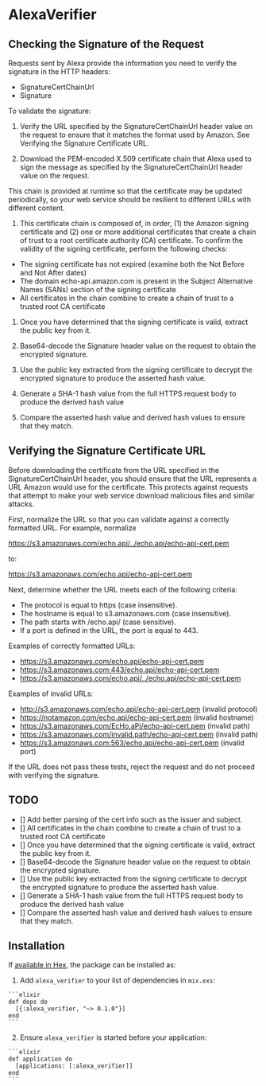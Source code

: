 # AlexaVerifier

## Checking the Signature of the Request

Requests sent by Alexa provide the information you need to verify the signature in the HTTP headers:

- SignatureCertChainUrl
- Signature

To validate the signature:

1. Verify the URL specified by the SignatureCertChainUrl header value on the request to ensure that it matches the format used by Amazon. See Verifying the Signature Certificate URL.

1. Download the PEM-encoded X.509 certificate chain that Alexa used to sign the message as specified by the SignatureCertChainUrl header value on the request.

This chain is provided at runtime so that the certificate may be updated periodically, so your web service should be resilient to different URLs with different content.

1. This certificate chain is composed of, in order, (1) the Amazon signing certificate and (2) one or more additional certificates that create a chain of trust to a root certificate authority (CA) certificate. To confirm the validity of the signing certificate, perform the following checks:
- The signing certificate has not expired (examine both the Not Before and Not After dates)
- The domain echo-api.amazon.com is present in the Subject Alternative Names (SANs) section of the signing certificate
- All certificates in the chain combine to create a chain of trust to a trusted root CA certificate

1. Once you have determined that the signing certificate is valid, extract the public key from it.

1. Base64-decode the Signature header value on the request to obtain the encrypted signature.

1. Use the public key extracted from the signing certificate to decrypt the encrypted signature to produce the asserted hash value.

1. Generate a SHA-1 hash value from the full HTTPS request body to produce the derived hash value

1. Compare the asserted hash value and derived hash values to ensure that they match.

## Verifying the Signature Certificate URL

Before downloading the certificate from the URL specified in the SignatureCertChainUrl header, you should ensure that the URL represents a URL Amazon would use for the certificate. This protects against requests that attempt to make your web service download malicious files and similar attacks.

First, normalize the URL so that you can validate against a correctly formatted URL. For example, normalize

https://s3.amazonaws.com/echo.api/../echo.api/echo-api-cert.pem

to:

https://s3.amazonaws.com/echo.api/echo-api-cert.pem

Next, determine whether the URL meets each of the following criteria:

- The protocol is equal to https (case insensitive).
- The hostname is equal to s3.amazonaws.com (case insensitive).
- The path starts with /echo.api/ (case sensitive).
- If a port is defined in the URL, the port is equal to 443.

Examples of correctly formatted URLs:

- https://s3.amazonaws.com/echo.api/echo-api-cert.pem
- https://s3.amazonaws.com:443/echo.api/echo-api-cert.pem
- https://s3.amazonaws.com/echo.api/../echo.api/echo-api-cert.pem

Examples of invalid URLs:

- http://s3.amazonaws.com/echo.api/echo-api-cert.pem (invalid protocol)
- https://notamazon.com/echo.api/echo-api-cert.pem (invalid hostname)
- https://s3.amazonaws.com/EcHo.aPi/echo-api-cert.pem (invalid path)
- https://s3.amazonaws.com/invalid.path/echo-api-cert.pem (invalid path)
- https://s3.amazonaws.com:563/echo.api/echo-api-cert.pem (invalid port)

If the URL does not pass these tests, reject the request and do not proceed with verifying the signature.


## TODO

- [] Add better parsing of the cert info such as the issuer and subject.
- [] All certificates in the chain combine to create a chain of trust to a trusted root CA certificate
- [] Once you have determined that the signing certificate is valid, extract the public key from it.
- [] Base64-decode the Signature header value on the request to obtain the encrypted signature.
- [] Use the public key extracted from the signing certificate to decrypt the encrypted signature to produce the asserted hash value.
- [] Generate a SHA-1 hash value from the full HTTPS request body to produce the derived hash value
- [] Compare the asserted hash value and derived hash values to ensure that they match.

## Installation

If [available in Hex](https://hex.pm/docs/publish), the package can be installed as:

  1. Add `alexa_verifier` to your list of dependencies in `mix.exs`:

    ```elixir
    def deps do
      [{:alexa_verifier, "~> 0.1.0"}]
    end
    ```

  2. Ensure `alexa_verifier` is started before your application:

    ```elixir
    def application do
      [applications: [:alexa_verifier]]
    end
    ```
